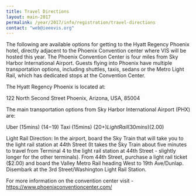 ```yaml
---
title: Travel Directions
layout: main-2017
permalink: /year/2017/info/registration/travel-directions
contact: "web@ieeevis.org"
---
```


The following are available options for getting to the Hyatt Regency Phoenix hotel, directly adjacent to the Phoenix Convention center where VIS will be hosted this year. The Phoenix Convention Center is four miles from Sky Harbor International Airport. Guests flying into Phoenix have multiple transportation options, including shuttles, taxis, sedans or the Metro Light Rail, which has dedicated stops at the Convention Center. 

The Hyatt Regency Phoenix is located at:

122 North Second Street
Phoenix, Arizona, USA, 85004

The main transportation options from Sky Harbor International Airport (PHX) are:

Uber (15mins) ($14-$19)
Taxi (15mins) ($20+)
Light Rail (30mins) ($2.00)

Light Rail Direction:
In the airport, board the Sky Train that will take you to the light rail station at 44th Street (It takes the Sky Train about five minutes to travel from Terminal 4 to the light rail station at 44th Street - slightly longer for the other terminals). From 44th Street, purchase a light rail ticket ($2.00) and board the Valley Metro Rail heading West to 19th Ave/Dunlap. Disembark at the 3rd Street/Washington Light Rail Station.

For more information on the convention center visit - <a href = "https://www.phoenixconventioncenter.com/"> https://www.phoenixconventioncenter.com/ </a>

